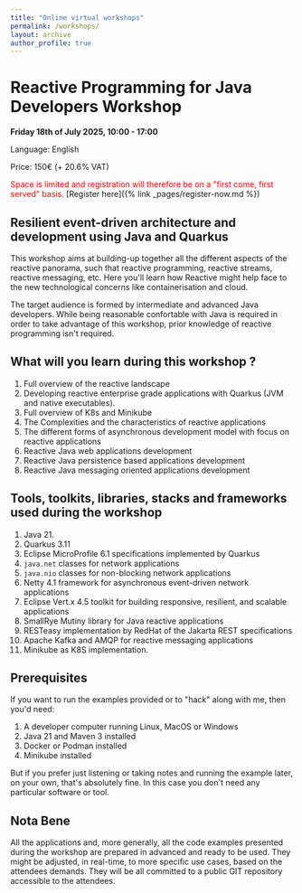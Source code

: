 ```yaml
---
title: "Online virtual workshops"
permalink: /workshops/
layout: archive
author_profile: true
---
```


# Reactive Programming for Java Developers Workshop

**Friday 18th of July 2025, 10:00 - 17:00**

Language: English

Price: 150€ (+ 20.6% VAT)

<font color="red">Space is limited and registration will therefore be on a "first come, first served" basis.</font>
[Register here]({% link _pages/register-now.md %})

## Resilient event-driven architecture and development using Java and Quarkus

This workshop aims at building-up together all the different aspects of the reactive panorama, such that reactive programming, 
reactive streams, reactive messaging, etc. Here you'll learn how Reactive might help face to the new technological 
concerns like containerisation and cloud. 

The target audience is formed by intermediate and advanced Java developers. While being reasonable confortable with Java
is required in order to take advantage of this workshop, prior knowledge of reactive programming isn't required.

## What will you learn during this workshop ?

  1. Full overview of the reactive landscape
  2. Developing reactive enterprise grade applications with Quarkus (JVM and native executables).
  3. Full overview of K8s and Minikube
  4. The Complexities and the characteristics of reactive applications
  5. The different forms of asynchronous development model with focus on reactive applications
  6. Reactive Java web applications development
  7. Reactive Java persistence based applications development
  8. Reactive Java messaging oriented applications development

## Tools, toolkits, libraries, stacks and frameworks used during the workshop

  1. Java 21.
  2. Quarkus 3.11
  3. Eclipse MicroProfile 6.1 specifications implemented by Quarkus
  4. `java.net` classes for network applications
  5. `java.nio` classes for non-blocking network applications
  6. Netty 4.1 framework for asynchronous event-driven network applications
  7. Eclipse Vert.x 4.5 toolkit for building responsive, resilient, and scalable applications
  8. SmallRye Mutiny library for Java reactive applications
  9. RESTeasy implementation by RedHat of the Jakarta REST specifications
  10. Apache Kafka and AMQP for reactive messaging applications
  11. Minikube as K8S implementation.

## Prerequisites

If you want to run the examples provided or to "hack" along with me, then you'd need:
  1. A developer computer running Linux, MacOS or Windows
  2. Java 21 and Maven 3 installed
  3. Docker or Podman installed
  4. Minikube installed

But if you prefer just listening or taking notes and running the example later, on your own, that's absolutely fine. 
In this case you don't need any particular software or tool.

## Nota Bene

All the applications and, more generally, all the code examples presented during the workshop are prepared in advanced 
and ready to be used. They might be adjusted, in real-time, to more specific use cases, based on the attendees demands. 
They will be all committed to a public GIT repository accessible to the attendees. 
